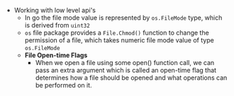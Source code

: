 - Working with low level api's
  - In go the file mode value is represented by `os.FileMode` type, which is derived from `uint32`
  - `os` file package provides a `File.Chmod()` function to change the permission of a file, which takes numeric file mode value of type `os.FileMode`
  - **File Open-time Flags**
    - When we open a file using some open() function call, we can pass an extra argument which is called an open-time flag that determines how a file should be opened and what operations can be performed on it.
